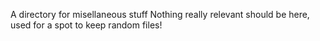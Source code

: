 A directory for misellaneous stuff
Nothing really relevant should be here, used for a spot to keep random files!

